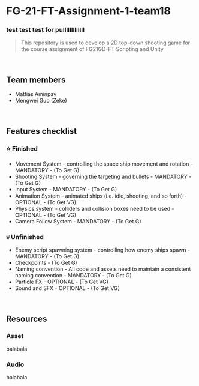 # FG-21-FT-Assignment-1-team18


### test test test for pulllllllllllll

> This repository is used to develop a 2D top-down shooting game for the course assignment of FG21GD-FT Scripting and Unity

<br>

## Team members
- Mattias Aminpay
- Mengwei Guo (Zeke)

<br>

## Features checklist

### ⭐️ Finished 
- Movement System - controlling the space ship movement and rotation - MANDATORY - (To Get G)
- Shooting System - governing the targeting and bullets - MANDATORY - (To Get G)
- Input System - MANDATORY - (To Get G)
- Animation System - animated ships (i.e. idle, shooting, and so forth) - OPTIONAL - (To Get VG)
- Physics system - colliders and collision boxes need to be used - OPTIONAL - (To Get VG)
- Camera Follow System - MANDATORY - (To Get G)

### 💀 Unfinished 

- Enemy script spawning system - controlling how enemy ships spawn - MANDATORY - (To Get G)
- Checkpoints - (To Get G)
- Naming convention - All code and assets need to maintain a consistent naming convention - MANDATORY - (To Get G)
- Particle FX - OPTIONAL - (To Get VG)
- Sound and SFX - OPTIONAL - (To Get VG)

<br>

## Resources

### Asset
balabala

### Audio
balabala


